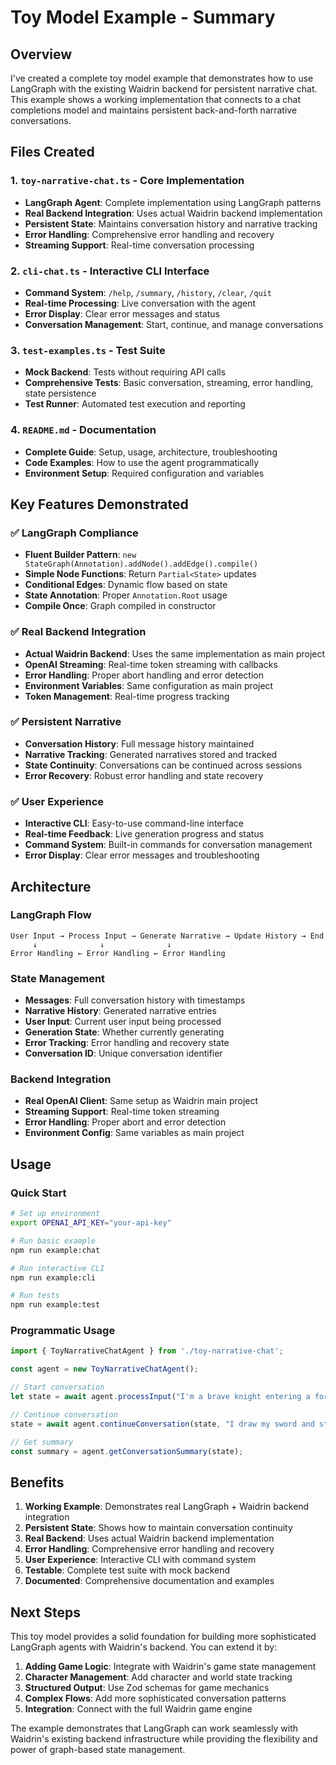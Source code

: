 # Toy Model Example - Summary

## Overview

I've created a complete toy model example that demonstrates how to use LangGraph with the existing Waidrin backend for persistent narrative chat. This example shows a working implementation that connects to a chat completions model and maintains persistent back-and-forth narrative conversations.

## Files Created

### 1. `toy-narrative-chat.ts` - Core Implementation
- **LangGraph Agent**: Complete implementation using LangGraph patterns
- **Real Backend Integration**: Uses actual Waidrin backend implementation
- **Persistent State**: Maintains conversation history and narrative tracking
- **Error Handling**: Comprehensive error handling and recovery
- **Streaming Support**: Real-time conversation processing

### 2. `cli-chat.ts` - Interactive CLI Interface
- **Command System**: `/help`, `/summary`, `/history`, `/clear`, `/quit`
- **Real-time Processing**: Live conversation with the agent
- **Error Display**: Clear error messages and status
- **Conversation Management**: Start, continue, and manage conversations

### 3. `test-examples.ts` - Test Suite
- **Mock Backend**: Tests without requiring API calls
- **Comprehensive Tests**: Basic conversation, streaming, error handling, state persistence
- **Test Runner**: Automated test execution and reporting

### 4. `README.md` - Documentation
- **Complete Guide**: Setup, usage, architecture, troubleshooting
- **Code Examples**: How to use the agent programmatically
- **Environment Setup**: Required configuration and variables

## Key Features Demonstrated

### ✅ LangGraph Compliance
- **Fluent Builder Pattern**: `new StateGraph(Annotation).addNode().addEdge().compile()`
- **Simple Node Functions**: Return `Partial<State>` updates
- **Conditional Edges**: Dynamic flow based on state
- **State Annotation**: Proper `Annotation.Root` usage
- **Compile Once**: Graph compiled in constructor

### ✅ Real Backend Integration
- **Actual Waidrin Backend**: Uses the same implementation as main project
- **OpenAI Streaming**: Real-time token streaming with callbacks
- **Error Handling**: Proper abort handling and error detection
- **Environment Variables**: Same configuration as main project
- **Token Management**: Real-time progress tracking

### ✅ Persistent Narrative
- **Conversation History**: Full message history maintained
- **Narrative Tracking**: Generated narratives stored and tracked
- **State Continuity**: Conversations can be continued across sessions
- **Error Recovery**: Robust error handling and state recovery

### ✅ User Experience
- **Interactive CLI**: Easy-to-use command-line interface
- **Real-time Feedback**: Live generation progress and status
- **Command System**: Built-in commands for conversation management
- **Error Display**: Clear error messages and troubleshooting

## Architecture

### LangGraph Flow
```
User Input → Process Input → Generate Narrative → Update History → End
     ↓              ↓              ↓
Error Handling ← Error Handling ← Error Handling
```

### State Management
- **Messages**: Full conversation history with timestamps
- **Narrative History**: Generated narrative entries
- **User Input**: Current user input being processed
- **Generation State**: Whether currently generating
- **Error Tracking**: Error handling and recovery state
- **Conversation ID**: Unique conversation identifier

### Backend Integration
- **Real OpenAI Client**: Same setup as Waidrin main project
- **Streaming Support**: Real-time token streaming
- **Error Handling**: Proper abort and error detection
- **Environment Config**: Same variables as main project

## Usage

### Quick Start
```bash
# Set up environment
export OPENAI_API_KEY="your-api-key"

# Run basic example
npm run example:chat

# Run interactive CLI
npm run example:cli

# Run tests
npm run example:test
```

### Programmatic Usage
```typescript
import { ToyNarrativeChatAgent } from './toy-narrative-chat';

const agent = new ToyNarrativeChatAgent();

// Start conversation
let state = await agent.processInput("I'm a brave knight entering a forest.");

// Continue conversation
state = await agent.continueConversation(state, "I draw my sword and step forward.");

// Get summary
const summary = agent.getConversationSummary(state);
```

## Benefits

1. **Working Example**: Demonstrates real LangGraph + Waidrin backend integration
2. **Persistent State**: Shows how to maintain conversation continuity
3. **Real Backend**: Uses actual Waidrin backend implementation
4. **Error Handling**: Comprehensive error handling and recovery
5. **User Experience**: Interactive CLI with command system
6. **Testable**: Complete test suite with mock backend
7. **Documented**: Comprehensive documentation and examples

## Next Steps

This toy model provides a solid foundation for building more sophisticated LangGraph agents with Waidrin's backend. You can extend it by:

1. **Adding Game Logic**: Integrate with Waidrin's game state management
2. **Character Management**: Add character and world state tracking
3. **Structured Output**: Use Zod schemas for game mechanics
4. **Complex Flows**: Add more sophisticated conversation patterns
5. **Integration**: Connect with the full Waidrin game engine

The example demonstrates that LangGraph can work seamlessly with Waidrin's existing backend infrastructure while providing the flexibility and power of graph-based state management.
